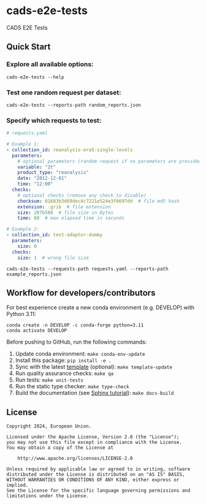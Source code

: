 # cads-e2e-tests

CADS E2E Tests

## Quick Start

### Explore all available options:

```
cads-e2e-tests --help
```

### Test one random request per dataset:

```
cads-e2e-tests --reports-path random_reports.json
```

### Specify which requests to test:

```yaml
# requests.yaml

# Example 1:
- collection_id: reanalysis-era5-single-levels
  parameters:
    # optional parameters (random request if no parameters are provided)
    variable: "2t"
    product_type: "reanalysis"
    date: "2012-12-01"
    time: "12:00"
  checks:
    # optional checks (remove any check to disable)
    checksum: 01683b3d69dec4c7221e524e3f6697dd  # file md5 hash
    extension: .grib  # file extension
    size: 2076588  # file size in Bytes
    time: 60  # max elapsed time in seconds

# Example 2:
- collection_id: test-adaptor-dummy
  parameters:
    size: 0
  checks:
    size: 1  # wrong file size
```

```
cads-e2e-tests --requests-path requests.yaml --reports-path example_reports.json
```

## Workflow for developers/contributors

For best experience create a new conda environment (e.g. DEVELOP) with Python 3.11:

```
conda create -n DEVELOP -c conda-forge python=3.11
conda activate DEVELOP
```

Before pushing to GitHub, run the following commands:

1. Update conda environment: `make conda-env-update`
1. Install this package: `pip install -e .`
1. Sync with the latest [template](https://github.com/ecmwf-projects/cookiecutter-conda-package) (optional): `make template-update`
1. Run quality assurance checks: `make qa`
1. Run tests: `make unit-tests`
1. Run the static type checker: `make type-check`
1. Build the documentation (see [Sphinx tutorial](https://www.sphinx-doc.org/en/master/tutorial/)): `make docs-build`

## License

```
Copyright 2024, European Union.

Licensed under the Apache License, Version 2.0 (the "License");
you may not use this file except in compliance with the License.
You may obtain a copy of the License at

    http://www.apache.org/licenses/LICENSE-2.0

Unless required by applicable law or agreed to in writing, software
distributed under the License is distributed on an "AS IS" BASIS,
WITHOUT WARRANTIES OR CONDITIONS OF ANY KIND, either express or implied.
See the License for the specific language governing permissions and
limitations under the License.
```
